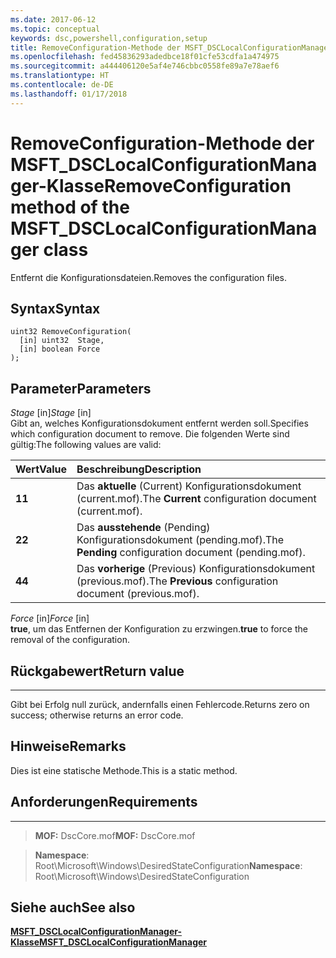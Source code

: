```yaml
---
ms.date: 2017-06-12
ms.topic: conceptual
keywords: dsc,powershell,configuration,setup
title: RemoveConfiguration-Methode der MSFT_DSCLocalConfigurationManager-Klasse
ms.openlocfilehash: fed45836293adedbce18f01cfe53cdfa1a474975
ms.sourcegitcommit: a444406120e5af4e746cbbc0558fe89a7e78aef6
ms.translationtype: HT
ms.contentlocale: de-DE
ms.lasthandoff: 01/17/2018
---
```

# <a name="removeconfiguration-method-of-the-msftdsclocalconfigurationmanager-class"></a><span data-ttu-id="f3a84-103">RemoveConfiguration-Methode der MSFT_DSCLocalConfigurationManager-Klasse</span><span class="sxs-lookup"><span data-stu-id="f3a84-103">RemoveConfiguration method of the MSFT_DSCLocalConfigurationManager class</span></span>

<span data-ttu-id="f3a84-104">Entfernt die Konfigurationsdateien.</span><span class="sxs-lookup"><span data-stu-id="f3a84-104">Removes the configuration files.</span></span>

<a name="syntax"></a><span data-ttu-id="f3a84-105">Syntax</span><span class="sxs-lookup"><span data-stu-id="f3a84-105">Syntax</span></span>
------

```mof
uint32 RemoveConfiguration(
  [in] uint32  Stage,
  [in] boolean Force
);
```

<a name="parameters"></a><span data-ttu-id="f3a84-106">Parameter</span><span class="sxs-lookup"><span data-stu-id="f3a84-106">Parameters</span></span>
----------

<span data-ttu-id="f3a84-107">*Stage* \[in\]</span><span class="sxs-lookup"><span data-stu-id="f3a84-107">*Stage* \[in\]</span></span>  
<span data-ttu-id="f3a84-108">Gibt an, welches Konfigurationsdokument entfernt werden soll.</span><span class="sxs-lookup"><span data-stu-id="f3a84-108">Specifies which configuration document to remove.</span></span> <span data-ttu-id="f3a84-109">Die folgenden Werte sind gültig:</span><span class="sxs-lookup"><span data-stu-id="f3a84-109">The following values are valid:</span></span>

|<span data-ttu-id="f3a84-110">Wert</span><span class="sxs-lookup"><span data-stu-id="f3a84-110">Value</span></span> |<span data-ttu-id="f3a84-111">Beschreibung</span><span class="sxs-lookup"><span data-stu-id="f3a84-111">Description</span></span> |
|:--- |:---|
|<span data-ttu-id="f3a84-112">**1**</span><span class="sxs-lookup"><span data-stu-id="f3a84-112">**1**</span></span> | <span data-ttu-id="f3a84-113">Das **aktuelle** (Current) Konfigurationsdokument (current.mof).</span><span class="sxs-lookup"><span data-stu-id="f3a84-113">The **Current** configuration document (current.mof).</span></span> |
|<span data-ttu-id="f3a84-114">**2**</span><span class="sxs-lookup"><span data-stu-id="f3a84-114">**2**</span></span> | <span data-ttu-id="f3a84-115">Das **ausstehende** (Pending) Konfigurationsdokument (pending.mof).</span><span class="sxs-lookup"><span data-stu-id="f3a84-115">The **Pending** configuration document (pending.mof).</span></span>  |
|<span data-ttu-id="f3a84-116">**4**</span><span class="sxs-lookup"><span data-stu-id="f3a84-116">**4**</span></span> | <span data-ttu-id="f3a84-117">Das **vorherige** (Previous) Konfigurationsdokument (previous.mof).</span><span class="sxs-lookup"><span data-stu-id="f3a84-117">The **Previous** configuration document (previous.mof).</span></span> |

<span data-ttu-id="f3a84-118">*Force* \[in\]</span><span class="sxs-lookup"><span data-stu-id="f3a84-118">*Force* \[in\]</span></span>  
<span data-ttu-id="f3a84-119">**true**, um das Entfernen der Konfiguration zu erzwingen.</span><span class="sxs-lookup"><span data-stu-id="f3a84-119">**true** to force the removal of the configuration.</span></span>

## <a name="return-value"></a><span data-ttu-id="f3a84-120">Rückgabewert</span><span class="sxs-lookup"><span data-stu-id="f3a84-120">Return value</span></span>
------------

<span data-ttu-id="f3a84-121">Gibt bei Erfolg null zurück, andernfalls einen Fehlercode.</span><span class="sxs-lookup"><span data-stu-id="f3a84-121">Returns zero on success; otherwise returns an error code.</span></span>

## <a name="remarks"></a><span data-ttu-id="f3a84-122">Hinweise</span><span class="sxs-lookup"><span data-stu-id="f3a84-122">Remarks</span></span>

<span data-ttu-id="f3a84-123">Dies ist eine statische Methode.</span><span class="sxs-lookup"><span data-stu-id="f3a84-123">This is a static method.</span></span>

## <a name="requirements"></a><span data-ttu-id="f3a84-124">Anforderungen</span><span class="sxs-lookup"><span data-stu-id="f3a84-124">Requirements</span></span>
------------
><span data-ttu-id="f3a84-125">**MOF:** DscCore.mof</span><span class="sxs-lookup"><span data-stu-id="f3a84-125">**MOF:** DscCore.mof</span></span>

><span data-ttu-id="f3a84-126">**Namespace**: Root\Microsoft\Windows\DesiredStateConfiguration</span><span class="sxs-lookup"><span data-stu-id="f3a84-126">**Namespace**: Root\Microsoft\Windows\DesiredStateConfiguration</span></span>


## <a name="see-also"></a><span data-ttu-id="f3a84-127">Siehe auch</span><span class="sxs-lookup"><span data-stu-id="f3a84-127">See also</span></span>


[<span data-ttu-id="f3a84-128">**MSFT_DSCLocalConfigurationManager-Klasse**</span><span class="sxs-lookup"><span data-stu-id="f3a84-128">**MSFT_DSCLocalConfigurationManager**</span></span>](msft-dsclocalconfigurationmanager.md)


 

 



